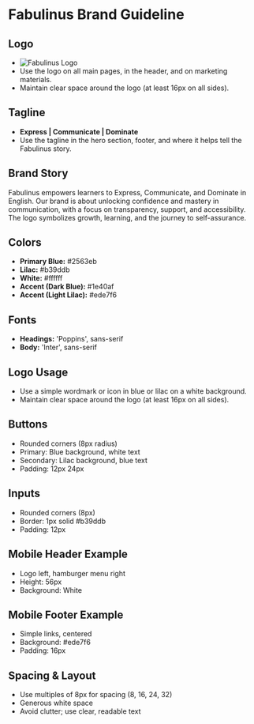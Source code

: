 # Fabulinus Brand Guideline

## Logo
- ![Fabulinus Logo](public/logo.png)
- Use the logo on all main pages, in the header, and on marketing materials.
- Maintain clear space around the logo (at least 16px on all sides).

## Tagline
- **Express | Communicate | Dominate**
- Use the tagline in the hero section, footer, and where it helps tell the Fabulinus story.

## Brand Story
Fabulinus empowers learners to Express, Communicate, and Dominate in English. Our brand is about unlocking confidence and mastery in communication, with a focus on transparency, support, and accessibility. The logo symbolizes growth, learning, and the journey to self-assurance.

## Colors
- **Primary Blue:** #2563eb
- **Lilac:** #b39ddb
- **White:** #ffffff
- **Accent (Dark Blue):** #1e40af
- **Accent (Light Lilac):** #ede7f6

## Fonts
- **Headings:** 'Poppins', sans-serif
- **Body:** 'Inter', sans-serif

## Logo Usage
- Use a simple wordmark or icon in blue or lilac on a white background.
- Maintain clear space around the logo (at least 16px on all sides).

## Buttons
- Rounded corners (8px radius)
- Primary: Blue background, white text
- Secondary: Lilac background, blue text
- Padding: 12px 24px

## Inputs
- Rounded corners (8px)
- Border: 1px solid #b39ddb
- Padding: 12px

## Mobile Header Example
- Logo left, hamburger menu right
- Height: 56px
- Background: White

## Mobile Footer Example
- Simple links, centered
- Background: #ede7f6
- Padding: 16px

## Spacing & Layout
- Use multiples of 8px for spacing (8, 16, 24, 32)
- Generous white space
- Avoid clutter; use clear, readable text
